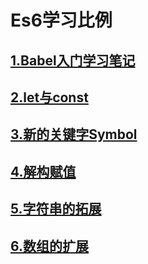 # Es6学习比例
## [1.Babel入门学习笔记](./docs/babelStudy.md)
## [2.let与const](./docs/关键字let和const.md)
## [3.新的关键字Symbol](./docs/symbolStudy.md)
## [4.解构赋值](./docs/解构赋值.md)
## [5.字符串的拓展](./docs/newStringMethod.md)
## [6.数组的扩展](./docs/Array扩展.md)